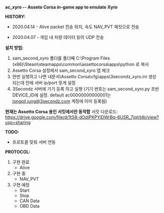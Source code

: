 
**ac_xyro -- Asseto Corsa in-game app to emulate Xyro**


**HISTORY:**
* 2020.04.14 - Alive packet 전송
             위치, 속도 NAV_PVT 패킷으로 전송

* 2020.04.07 - 게임 내 차량 데이터 읽어 UDP 전송

**설치 방법:**
1) sam_second_xyro 폴더를 폴더째 C:\Program Files (x86)\Steam\steamapps\common\assettocorsa\apps\python 로 복사
2) Assetto Corsa 설정에서 sam_second_xyro 앱 체크
3) 한번 실행하고 나면 내문서\Assetto Corsa\cfg\apps\3secondz_xyro.ini 생성되는데 안에 서버 ip/port 맞게 설정
4) 3Secondz 서버에 기기 등록 하고 실행
(기기 번호는 sam_second_xyro.py 초반 DEVICE_ID에 설정. default ac00000000000001는 jongpil.jung@3secondz.com 계정에 이미 등록됨)

**현재는 Assetto Corsa 용인 서킷에서만 동작함**
서킷 다운로드: https://drive.google.com/file/d/1tS8-dOdjPKPYiDWrBq-6USR_7jqlrblb/view?usp=sharing


**TODO:**
- 프로토콜 맞춰 서버 연동


**PROTOCOL:**
1. 구현 완료
   - Alive
2. 구현 중
   - NAV_PVT
3. 구현 예정
   - Start
   - Stop
   - CAN Data
   - OBD Data
